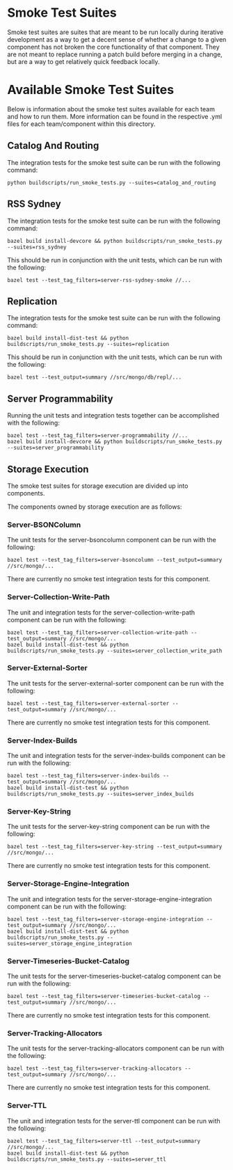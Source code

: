 # Smoke Test Suites

Smoke test suites are suites that are meant to be run locally during iterative development as a way
to get a decent sense of whether a change to a given component has not broken the core functionality
of that component. They are not meant to replace running a patch build before merging in a change,
but are a way to get relatively quick feedback locally.

# Available Smoke Test Suites

Below is information about the smoke test suites available for each team and how to run them. More
information can be found in the respective .yml files for each team/component within this directory.

## Catalog And Routing

The integration tests for the smoke test suite can be run with the following command:

```
python buildscripts/run_smoke_tests.py --suites=catalog_and_routing
```

## RSS Sydney

The integration tests for the smoke test suite can be run with the following command:

```
bazel build install-devcore && python buildscripts/run_smoke_tests.py --suites=rss_sydney
```

This should be run in conjunction with the unit tests, which can be run with the following:

```
bazel test --test_tag_filters=server-rss-sydney-smoke //...
```

## Replication

The integration tests for the smoke test suite can be run with the following command:

```
bazel build install-dist-test && python buildscripts/run_smoke_tests.py --suites=replication
```

This should be run in conjunction with the unit tests, which can be run with the following:

```
bazel test --test_output=summary //src/mongo/db/repl/...
```

## Server Programmability

Running the unit tests and integration tests together can be accomplished with the following:

```
bazel test --test_tag_filters=server-programmability //...
bazel build install-devcore && python buildscripts/run_smoke_tests.py --suites=server_programmability
```

## Storage Execution

The smoke test suites for storage execution are divided up into components.

The components owned by storage execution are as follows:

### Server-BSONColumn

The unit tests for the server-bsoncolumn component can be run with the following:

```
bazel test --test_tag_filters=server-bsoncolumn --test_output=summary //src/mongo/...
```

There are currently no smoke test integration tests for this component.

### Server-Collection-Write-Path

The unit and integration tests for the server-collection-write-path component can be run with the following:

```
bazel test --test_tag_filters=server-collection-write-path --test_output=summary //src/mongo/...
bazel build install-dist-test && python buildscripts/run_smoke_tests.py --suites=server_collection_write_path
```

### Server-External-Sorter

The unit tests for the server-external-sorter component can be run with the following:

```
bazel test --test_tag_filters=server-external-sorter --test_output=summary //src/mongo/...
```

There are currently no smoke test integration tests for this component.

### Server-Index-Builds

The unit and integration tests for the server-index-builds component can be run with the following:

```
bazel test --test_tag_filters=server-index-builds --test_output=summary //src/mongo/...
bazel build install-dist-test && python buildscripts/run_smoke_tests.py --suites=server_index_builds
```

### Server-Key-String

The unit tests for the server-key-string component can be run with the following:

```
bazel test --test_tag_filters=server-key-string --test_output=summary //src/mongo/...
```

There are currently no smoke test integration tests for this component.

### Server-Storage-Engine-Integration

The unit and integration tests for the server-storage-engine-integration component can be run with the following:

```
bazel test --test_tag_filters=server-storage-engine-integration --test_output=summary //src/mongo/...
bazel build install-dist-test && python buildscripts/run_smoke_tests.py --suites=server_storage_engine_integration
```

### Server-Timeseries-Bucket-Catalog

The unit tests for the server-timeseries-bucket-catalog component can be run with the following:

```
bazel test --test_tag_filters=server-timeseries-bucket-catalog --test_output=summary //src/mongo/...
```

There are currently no smoke test integration tests for this component.

### Server-Tracking-Allocators

The unit tests for the server-tracking-allocators component can be run with the following:

```
bazel test --test_tag_filters=server-tracking-allocators --test_output=summary //src/mongo/...
```

There are currently no smoke test integration tests for this component.

### Server-TTL

The unit and integration tests for the server-ttl component can be run with the following:

```
bazel test --test_tag_filters=server-ttl --test_output=summary //src/mongo/...
bazel build install-dist-test && python buildscripts/run_smoke_tests.py --suites=server_ttl
```
